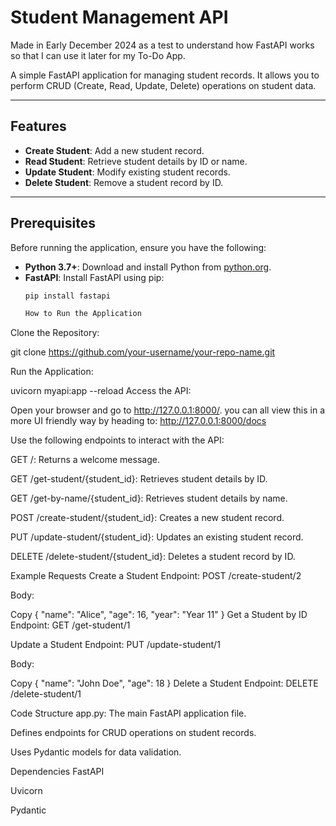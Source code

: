 # Student Management API

Made in Early December 2024 as a test to understand how FastAPI works so that I can use it later for my To-Do App.

A simple FastAPI application for managing student records. It allows you to perform CRUD (Create, Read, Update, Delete) operations on student data.

---

## Features

- **Create Student**: Add a new student record.
- **Read Student**: Retrieve student details by ID or name.
- **Update Student**: Modify existing student records.
- **Delete Student**: Remove a student record by ID.

---

## Prerequisites

Before running the application, ensure you have the following:

- **Python 3.7+**: Download and install Python from [python.org](https://www.python.org/).
- **FastAPI**: Install FastAPI using pip:
  ```bash
  pip install fastapi

  How to Run the Application
Clone the Repository:


git clone https://github.com/your-username/your-repo-name.git


Run the Application:


uvicorn myapi:app --reload
Access the API:

Open your browser and go to http://127.0.0.1:8000/. you can all view this in a more UI friendly way by heading to: http://127.0.0.1:8000/docs

Use the following endpoints to interact with the API:

GET /: Returns a welcome message.

GET /get-student/{student_id}: Retrieves student details by ID.

GET /get-by-name/{student_id}: Retrieves student details by name.

POST /create-student/{student_id}: Creates a new student record.

PUT /update-student/{student_id}: Updates an existing student record.

DELETE /delete-student/{student_id}: Deletes a student record by ID.

Example Requests
Create a Student
Endpoint: POST /create-student/2

Body:


Copy
{
  "name": "Alice",
  "age": 16,
  "year": "Year 11"
}
Get a Student by ID
Endpoint: GET /get-student/1

Update a Student
Endpoint: PUT /update-student/1

Body:


Copy
{
  "name": "John Doe",
  "age": 18
}
Delete a Student
Endpoint: DELETE /delete-student/1

Code Structure
app.py: The main FastAPI application file.

Defines endpoints for CRUD operations on student records.

Uses Pydantic models for data validation.

Dependencies
FastAPI

Uvicorn

Pydantic